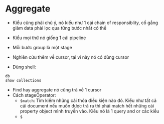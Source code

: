 # Aggregate

- Kiểu cũng phải chú ý, nó kiểu như 1 cái chain of responsiblity, cố gắng giảm data phải lọc qua từng bước nhất có thể
- Kiểu mọi thứ nó giống 1 cái pipeline
- Mỗi bước group là một stage
- Nghiên cứu thêm về cursor, tại vì này nó có dùng cursor

- Dùng shell:

```mongosh
db
show collections
```

- Find hay aggregate nó cũng trả về 1 cursor
- Cách stageOperator:
  - `$match`: Tìm kiếm những cái thỏa điều kiện nào đó. Kiểu như tất cả cái document nếu muốn được trả ra thì phải match hết những cái property object mình truyền vào. Kiểu nó là 1 query and or các kiểu
  - `$`
